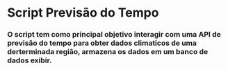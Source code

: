 # Script Previsão do Tempo

### O script tem como principal objetivo interagir com uma API de previsão do tempo para obter dados climaticos de uma derterminada região, armazena os dados em um banco de dados exibir.